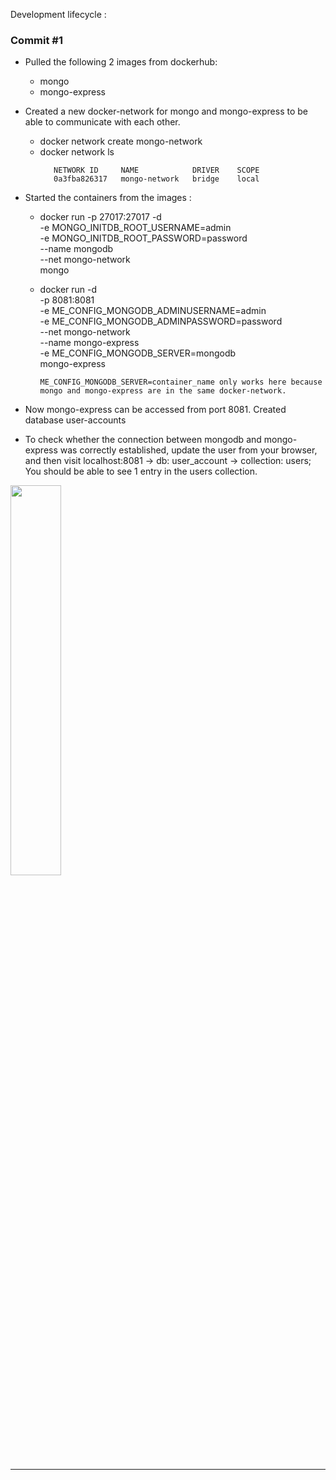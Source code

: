 Development lifecycle : 

### Commit #1

- Pulled the following 2 images from dockerhub:
  - mongo 
  - mongo-express

- Created a new docker-network for mongo and mongo-express to be able to communicate with each other.
  - docker network create mongo-network
  - docker network ls
    ```
       NETWORK ID     NAME            DRIVER    SCOPE
       0a3fba826317   mongo-network   bridge    local
    ```

- Started the containers from the images : 
  - docker run -p 27017:27017 -d \
    -e MONGO_INITDB_ROOT_USERNAME=admin \
    -e MONGO_INITDB_ROOT_PASSWORD=password  \
    --name mongodb \
    --net mongo-network \
    mongo

  - docker run -d \
    -p 8081:8081 \
    -e ME_CONFIG_MONGODB_ADMINUSERNAME=admin \
    -e ME_CONFIG_MONGODB_ADMINPASSWORD=password \
    --net mongo-network \
    --name mongo-express \
    -e ME_CONFIG_MONGODB_SERVER=mongodb \
    mongo-express

    ```
    ME_CONFIG_MONGODB_SERVER=container_name only works here because mongo and mongo-express are in the same docker-network.
    ```

- Now mongo-express can be accessed from port 8081. Created database user-accounts

- To check whether the connection between mongodb and mongo-express was correctly established, update the user from your browser, and then visit localhost:8081 -> db: user_account -> collection: users; You should be able to see 1 entry in the users collection.

<img src="https://user-images.githubusercontent.com/46262107/193707763-67df64c5-099b-44bd-92ad-ff73d1d9f1de.png" width="40%" />

---
